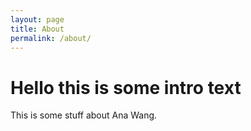 ```yaml
---
layout: page
title: About
permalink: /about/
---
```


<h1>Hello this is some intro text</h1>

<p>This is some stuff about Ana Wang.</p>